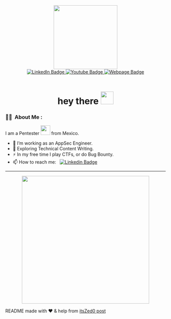 <div id="header" align="center">
  <img src="https://media.giphy.com/media/JIX9t2j0ZTN9S/giphy.gif" width="200"/>
</div>


<div id="badges" align="center">
  <a href="https://www.linkedin.com/in/kevindaguilar/">
    <img src="https://img.shields.io/badge/LinkedIn-blue?style=for-the-badge&logo=linkedin&logoColor=white" alt="LinkedIn Badge"/>
  </a>
  <a href="https://www.youtube.com/channel/UCOgoQl_45HbU4aXzn8SogwQ">
    <img src="https://img.shields.io/badge/YouTube-red?style=for-the-badge&logo=youtube&logoColor=white" alt="Youtube Badge"/>
  </a>
  <a href="https://k3vzz.com">
    <img src="https://img.shields.io/badge/k3vzz.com-blue?style=for-the-badge" alt="Webpage Badge"/>
  </a>
</div>

<p align="center"><img src="https://komarev.com/ghpvc/?username=K3vzzWasTaken&style=flat-square&color=blue" alt=""></p>

<h1 align="center">hey there <img src="https://media.giphy.com/media/hvRJCLFzcasrR4ia7z/giphy.gif" width="40"></h1>



### :man_technologist: &nbsp;About Me :

I am a Pentester <img src="https://media.giphy.com/media/WUlplcMpOCEmTGBtBW/giphy.gif" width="30"> from Mexico.

- 🔭 I’m working as an AppSec Engineer.
- 🌱 Exploring Technical Content Writing.
- ⚡ In my free time I play CTFs, or do Bug Bounty.
- 📫 How to reach me: &nbsp; [![Linkedin Badge](https://img.shields.io/badge/-k3vzz-blue?style=flat&logo=Linkedin&logoColor=white)](https://www.linkedin.com/in/kevindaguilar/)

---


<div id="header" align="center">
  <img src="https://media.giphy.com/media/FnGJfc18tDDHy/giphy.gif" width="400"/>
</div>


README made with :heart: & help from [itsZed0 post](https://www.sitepoint.com/github-profile-readme/)
